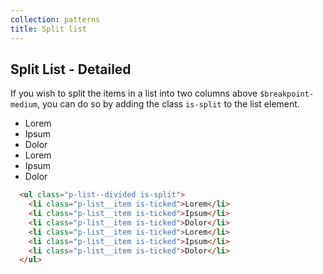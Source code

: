 ```yaml
---
collection: patterns
title: Split list
---
```


## Split List - Detailed

If you wish to split the items in a list into two columns above `$breakpoint-medium`, you can do so by adding the class `is-split` to the list element.

<ul class="p-list--divided is-split">
  <li class="p-list__item is-ticked">Lorem</li>
  <li class="p-list__item is-ticked">Ipsum</li>
  <li class="p-list__item is-ticked">Dolor</li>
  <li class="p-list__item is-ticked">Lorem</li>
  <li class="p-list__item is-ticked">Ipsum</li>
  <li class="p-list__item is-ticked">Dolor</li>
</ul>


```html
  <ul class="p-list--divided is-split">
    <li class="p-list__item is-ticked">Lorem</li>
    <li class="p-list__item is-ticked">Ipsum</li>
    <li class="p-list__item is-ticked">Dolor</li>
    <li class="p-list__item is-ticked">Lorem</li>
    <li class="p-list__item is-ticked">Ipsum</li>
    <li class="p-list__item is-ticked">Dolor</li>
  </ul>
```

